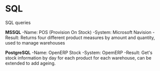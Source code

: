 # SQL
SQL queries 

**MSSQL**
-Name: POS (Provision On Stock)
-System: Microsoft Navision
-Result: Returns four different product measures by amount and quantity, used to manage warehouses

**PostgreSQL**
-Name: OpenERP Stock
-System: OpemERP
-Result: Get's stock information by day for each product for each warehouse, can be extended to add ageing.

